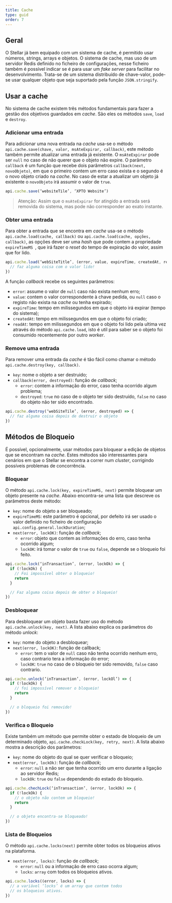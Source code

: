 ```yaml
---
title: Cache
type: guid
order: 7
---
```


## Geral

O Stellar já bem equipado com um sistema de cache, é permitido usar números, strings, arrays e objetos. O sistema de cache, mas uso de um servidor Redis definido no ficheiro de configurações, nesse ficheiro também é possível indicar se é para usar um _fake server_ para facilitar no desenvolvimento. Trata-se de um sistema distribuído de chave-valor, pode-se usar qualquer objeto que seja suportado pela função `JSON.stringify`.

## Usar a cache

No sistema de cache existem três métodos fundamentais para fazer a gestão dos objetivos guardados em _cache_. São eles os métodos `save`, `load` e `destroy`.

### Adicionar uma entrada

Para adicionar uma nova entrada na _cache_ usa-se o método `api.cache.save(chave, valor, msAteExpirar, callback)`, este método também permite atualizar uma entrada já existente. O `msAteExpirar` pode ser `null` no caso de não querer que o objeto não expire. O parâmetro `callback` é um função que recebe dois parâmetros `callback(next, novoObjeto)`, em que o primeiro contem um erro caso exista e o segundo é o novo objeto criado na _cache_. No caso de estar a atualizar um objeto já existente o `novoObjeto` irá assumir o valor de `true`.

```javascript
api.cache.save(‘websiteTile’, ‘XPTO Website’)
```

> Atenção: Assim que o `msAteExpirar` for atingido a entrada será removida do sistema, mas pode não corresponder ao exato instante.

### Obter uma entrada

Para obter a entrada que se encontra em _cache_ usa-se o método `api.cache.load(cache, callback)` ou `api.cache.load(cache, opções, callback)`, as opções deve ser uma _hash_ que pode contem a propriedade `expireTimeMS `, que irá fazer o _reset_ do tempo de expiração do valor, assim que for lido.

```javascript
api.cache.load(‘webSiteTitle’, (error, value, expireTime, createdAt, readAt) => {
  // faz alguma coisa com o valor lido!
})
```

A função _callback_ recebe os seguintes parâmetros:

* `error`: assume o valor de `null` caso não exista nenhum erro;
* `value`: contem o valor correspondente à chave pedida, ou `null` caso o registo não exista na _cache_ ou tenha expirado;
* `expireTime`: tempo em milissegundos em que o objeto irá expirar (tempo do sistema);
* `createdAt`: tempo em milissegundos em que o objeto foi criado;
* `readAt`: tempo em milissegundos em que o objeto foi lido pela ultima vez através do método `api.cache.load`, isto é util para saber se o objeto foi consumido recentemente por outro _worker_.

### Remove uma entrada

Para remover uma entrada da _cache_ é tão fácil como chamar o método `api.cache.destroy(key, callback)`.

* `key`: nome o objeto a ser destruido;
* `callback(error, destroyed)`: função de _callback_;
  * `error`: contem a informação do error, caso tenha ocorrido algum problema;
  * `destroyed`: `true` no caso de o objeto ter sido destruído, `false` no caso do objeto não ter sido encontrado.


```javascript
api.cache.destroy(‘webSiteTile’, (error, destroyed) => {
  // faz alguma coisa depois de destruir o objeto
})
```

## Métodos de Bloqueio

É possível, opcionalmente, usar métodos para bloquear a edição de objetos que se encontram na _cache_. Estes métodos são interessantes para cenários em que o Stellar se encontra a correr num _cluster_, corrigindo possíveis problemas de concorrência.

### Bloquear

O método `api.cache.lock(key, expireTimeMS, next)` permite bloquear um objeto presente na _cache_. Abaixo encontra-se uma lista que descreve os parâmetros deste método:

* `key`: nome do objeto a ser bloqueado;
* `expireTimeMS`: este parâmetro é opcional, por defeito irá ser usado o valor definido no ficheiro de configuração `api.config.general.lockDuration`;
* `next(error, lockOK)`: função de _callback_;
  * `error`: objeto que contem as informações do erro, caso tenha ocorrido algum;
  * `lockOK`: irá tomar o valor de `true` ou `false`, depende se o bloqueio foi feito.

```javascript
api.cache.lock(‘inTransaction’, (error, lockOk) => {
  if (!lockOk) { 
    // Foi impossível obter o bloqueio!
    return 
  }

  // Faz alguma coisa depois de obter o bloqueio!
})
```

### Desbloquear

Para desbloquear um objeto basta fazer uso do método `api.cache.unlock(key, next)`. A lista abaixo explica os parâmetros do método _unlock_:

* `key`: nome do objeto a desbloquear;
* `next(error, lockOK)`: função de callback;
  * `error`: tem o valor de `null` caso não tenha ocorrido nenhum erro, caso contrario tera a informação do error;
  * `lockOK`: `true` no caso de o bloqueio ter sido removido, `false` caso contrario.

```javascript
api.cache.unlock(‘inTransaction’, (error, lockOl’) => {
  if (!lockOk) { 
    // foi impossível remover o bloqueio!
    return 
  }

  // o bloqueio foi removido!
})
```

### Verifica o Bloqueio

Existe também um método que permite obter o estado de bloqueio de um determinado objeto, `api.cache.checkLock(key, retry, next)`. A lista abaixo mostra a descrição dos parâmetros:

* `key`: nome do objeto do qual se quer verificar o bloqueio;
* `next(error, lockOk)`: função de _callback_;
  * `error`: `null` a não ser que tenha ocorrido um erro durante a ligação ao servidor Redis;
  * `lockOk`: `true` ou `false` dependendo do estado do bloqueio.

```javascript
api.cache.chechLock(‘inTransaction’, (error, lockOk) => {
  if (!lockOk) {
    // o objeto não contem um bloqueio!
    return 
  }

  // o objeto encontra-se bloqueado!
})
```

### Lista de Bloqueios

O método `api.cache.locks(next)` permite obter todos os bloqueios ativos na plataforma.

* `next(error, locks)`: função de _callback_;
  * `error`: `null` ou a informação de erro caso ocorra algum;
  * `locks`: `array` com todos os bloqueios ativos.

```javascript
api.cache.locks((error, locks) => {
  // a variável ‘locks’ é um array que contem todos 
  // os bloqueios ativos.
})
```
